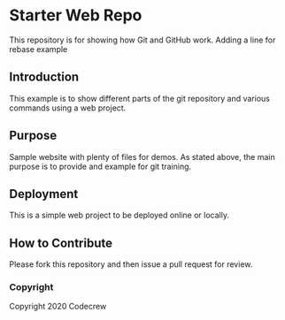 # Starter Web Repo

This repository is for showing how Git and GitHub work.
Adding a line for rebase example

## Introduction

This example is to show different parts of the git repository and various commands using a web project.

## Purpose

Sample website with plenty of files for demos. As stated above, the main purpose is to provide and example for git training.

## Deployment

This is a simple web project to be deployed online or locally.

## How to Contribute

Please fork this repository and then issue a pull request for review.

### Copyright

Copyright 2020 Codecrew